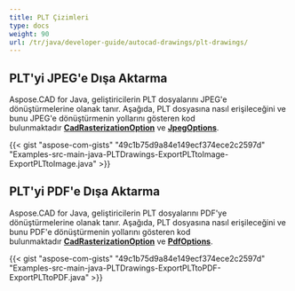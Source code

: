 ```yaml
---
title: PLT Çizimleri
type: docs
weight: 90
url: /tr/java/developer-guide/autocad-drawings/plt-drawings/
---
```


## **PLT'yi JPEG'e Dışa Aktarma**

Aspose.CAD for Java, geliştiricilerin PLT dosyalarını JPEG'e dönüştürmelerine olanak tanır. Aşağıda, PLT dosyasına nasıl erişileceğini ve bunu JPEG'e dönüştürmenin yollarını gösteren kod bulunmaktadır [**CadRasterizationOption**](https://reference.aspose.com/cad/java/com.aspose.cad.imageoptions/CadRasterizationOptions) ve [**JpegOptions**](https://reference.aspose.com/cad/java/com.aspose.cad.imageoptions/JpegOptions).

{{< gist "aspose-com-gists" "49c1b75d9a84e149ecf374ece2c2597d" "Examples-src-main-java-PLTDrawings-ExportPLTtoImage-ExportPLTtoImage.java" >}}

## **PLT'yi PDF'e Dışa Aktarma**

Aspose.CAD for Java, geliştiricilerin PLT dosyalarını PDF'ye dönüştürmelerine olanak tanır. Aşağıda, PLT dosyasına nasıl erişileceğini ve bunu PDF'e dönüştürmenin yollarını gösteren kod bulunmaktadır [**CadRasterizationOption**](https://reference.aspose.com/cad/java/com.aspose.cad.imageoptions/CadRasterizationOptions) ve [**PdfOptions**](https://reference.aspose.com/cad/java/com.aspose.cad.imageoptions/PdfOptions).

{{< gist "aspose-com-gists" "49c1b75d9a84e149ecf374ece2c2597d" "Examples-src-main-java-PLTDrawings-ExportPLTtoPDF-ExportPLTtoPDF.java" >}}
